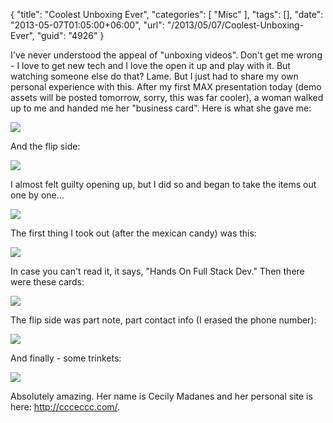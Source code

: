 {
	"title": "Coolest Unboxing Ever",
	"categories": [
		"Misc"
	],
	"tags": [],
	"date": "2013-05-07T01:05:00+06:00",
	"url": "/2013/05/07/Coolest-Unboxing-Ever",
	"guid": "4926"
}

I've never understood the appeal of "unboxing videos". Don't get me wrong - I love to get new tech and I love the open it up and play with it. But watching someone else do that? Lame. But I just had to share my own personal experience with this. After my first MAX presentation today (demo assets will be posted tomorrow, sorry, this was far cooler), a woman walked up to me and handed me her "business card". Here is what she gave me:
<!--more-->
<img src="https://static.raymondcamden.com/images/2013-05-06 20.46.03.jpg" />

And the flip side:


<img src="https://static.raymondcamden.com/images/2013-05-06 20.46.16.jpg" />

I almost felt guilty opening up, but I did so and began to take the items out one by one...

<img src="https://static.raymondcamden.com/images/2013-05-06 20.47.49.jpg" />

The first thing I took out (after the mexican candy) was this:

<img src="https://static.raymondcamden.com/images/2013-05-06 20.48.24.jpg" />

In case you can't read it, it says, "Hands On Full Stack Dev." Then there were these cards:

<img src="https://static.raymondcamden.com/images/2013-05-06 20.49.10.jpg" />

The flip side was part note, part contact info (I erased the phone number):

<img src="https://static.raymondcamden.com/images/2013-05-06 20.49.27.jpg" />

And finally - some trinkets:

<img src="https://static.raymondcamden.com/images/2013-05-06 20.50.20.jpg" />

Absolutely amazing. Her name is Cecily Madanes and her personal site is here: <a href="http://ccceccc.com/">http://ccceccc.com/</a>.